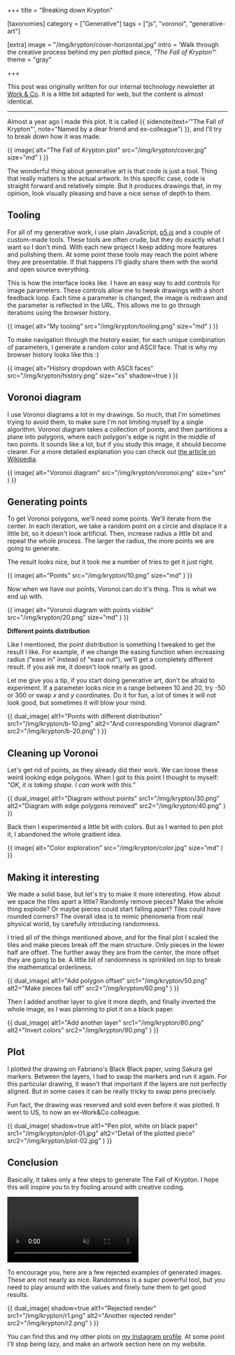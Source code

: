 +++
title = "Breaking down <span>Krypton</span>"

[taxonomies]
category = ["Generative"]
tags = ["js", "voronoi", "generative-art"]

[extra]
image = "/img/krypton/cover-horizontal.jpg"
intro = 'Walk through the creative process behind my pen plotted piece, <i>"The Fall of Krypton"</i>'
theme = "gray"

+++

This post was originally written for our internal technology newsletter at [Work & Co](https://work.co). It is a little bit adapted for web, but the content is almost identical.

-----

Almost a year ago I made this plot. It is called {{ sidenote(text='"The Fall of Krypton"', note="Named by a dear friend and ex-colleague") }}, and I'll try to break down how it was made.

{{ image(
  alt="The Fall of Krypton plot"
  src="/img/krypton/cover.jpg"
  size="md"
) }}

The wonderful thing about generative art is that code is just a tool. Thing that really matters is the actual artwork. In this specific case, code is straight forward and relatively simple. But it produces drawings that, in my opinion, look visually pleasing and have a nice sense of depth to them.


## Tooling

For all of my generative work, I use plain JavaScript, [p5.js](https://p5js.org/) and a couple of custom-made tools. These tools are often crude, but they do exactly what I want so I don't mind. With each new project I keep adding more features and polishing them. At some point these tools may reach the point where they are presentable. If that happens I'll gladly share them with the world and open source everything.

This is how the interface looks like. I have an easy way to add controls for image parameters. These controls allow me to tweak drawings with a short feedback loop. Each time a parameter is changed, the image is redrawn and the parameter is reflected in the URL. This allows me to go through iterations using the browser history.

{{ image(
  alt="My tooling"
  src="/img/krypton/tooling.png"
  size="md"
) }}

To make navigation through the history easier, for each unique combination of parameters, I generate a random color and ASCII face. That is why my browser history looks like this :)

{{ image(
  alt="History dropdown with ASCII faces"
  src="/img/krypton/history.png"
  size="xs"
  shadow=true
) }}


## Voronoi diagram

I use Voronoi diagrams a lot in my drawings. So much, that I'm sometimes trying to avoid them, to make sure I'm not limiting myself by a single algorithm. Voronoi diagram takes a collection of points, and then partitions a plane into polygons, where each polygon's edge is right in the middle of two points. It sounds like a lot, but if you study this image, it should become clearer. For a more detailed explanation you can check out [the article on Wikipedia](https://en.wikipedia.org/wiki/Voronoi_diagram).

{{ image(
  alt="Voronoi diagram"
  src="/img/krypton/voronoi.png"
  size="sm"
) }}


## Generating points

To get Voronoi polygons, we'll need some points. We'll iterate from the center. In each iteration, we take a random point on a circle and displace it a little bit, so it doesn't look artificial. Then, increase radius a little bit and repeat the whole process. The larger the radius, the more points we are going to generate.

The result looks nice, but it took me a number of tries to get it just right.

{{ image(
  alt="Points"
  src="/img/krypton/10.png"
  size="md"
) }}

Now when we have our points, Voronoi can do it's thing. This is what we end up with.

{{ image(
  alt="Voronoi diagram with points visible"
  src="/img/krypton/20.png"
  size="md"
) }}

**Different points distribution**

Like I mentioned, the point distribution is something I tweaked to get the result I like. For example, if we change the easing function when increasing radius ("ease in" instead of "ease out"), we'll get a completely different result. If you ask me, it doesn't look nearly as good.

Let me give you a tip, if you start doing generative art, don't be afraid to experiment. If a parameter looks nice in a range between 10 and 20, try -50 or 300 or swap *x* and *y* coordinates. Do it for fun, a lot of times it will not look good, but sometimes it will blow your mind.

{{ dual_image(
  alt1="Points with different distribution"
  src1="/img/krypton/b-10.png"
  alt2="And corresponding Voronoi diagram"
  src2="/img/krypton/b-20.png"
) }}

## Cleaning up Voronoi

Let's get rid of points, as they already did their work. We can loose these weird looking edge polygons. When I got to this point I thought to myself: *"OK, it is taking shape. I can work with this."*


{{ dual_image(
  alt1="Diagram without points"
  src1="/img/krypton/30.png"
  alt2="Diagram with edge polygons removed"
  src2="/img/krypton/40.png"
) }}


Back then I experimented a little bit with colors. But as I wanted to pen plot it, I abandoned the whole gradient idea.

{{ image(
  alt="Color exploration"
  src="/img/krypton/color.jpg"
  size="md"
) }}


## Making it interesting

We made a solid base, but let's try to make it more interesting. How about we space the tiles apart a little? Randomly remove pieces? Make the whole thing explode? Or maybe pieces could start falling apart? Tiles could have rounded corners? The overall idea is to mimic phenomena from real physical world, by carefully introducing randomness.

I tried all of the things mentioned above, and for the final plot I scaled the tiles and make pieces break off the main structure. Only pieces in the lower half are offset. The further away they are from the center, the more offset they are going to be. A little bit of randomness is sprinkled on top to break the mathematical orderliness.

{{ dual_image(
  alt1="Add polygon offset"
  src1="/img/krypton/50.png"
  alt2="Make pieces fall off"
  src2="/img/krypton/60.png"
) }}


Then I added another layer to give it more depth, and finally inverted the whole image, as I was planning to plot it on a black paper.


{{ dual_image(
  alt1="Add another layer"
  src1="/img/krypton/80.png"
  alt2="Invert colors"
  src2="/img/krypton/90.png"
) }}

## Plot

I plotted the drawing on Fabriano's Black Black paper, using Sakura gel markers. Between the layers, I had to swap the markers and run it again. For this particular drawing, it wasn't that important if the layers are not perfectly aligned. But in some cases it can be really tricky to swap pens precisely.

Fun fact, the drawing was reserved and sold even before it was plotted. It went to US, to now an ex-Work&Co colleague.

{{ dual_image(
  shadow=true
  alt1="Pen plot, white on black paper"
  src1="/img/krypton/plot-01.jpg"
  alt2="Detail of the plotted piece"
  src2="/img/krypton/plot-02.jpg"
) }}



## Conclusion

Basically, it takes only a few steps to generate The Fall of Krypton. I hope this will inspire you to try fooling around with creative coding.


<video src="/img/krypton/output.mp4#t=0.001" playsinline controls muted class="image image--shadow"></video>


To encourage you, here are a few rejected examples of generated images. These are not nearly as nice. Randomness is a super powerful tool, but you need to play around with the values and finely tune them to get good results.

{{ dual_image(
  shadow=true
  alt1="Rejected render"
  src1="/img/krypton/r1.png"
  alt2="Another rejected render"
  src2="/img/krypton/r2.png"
) }}

You can find this and my other plots on [my Instagram profile](https://instagram.com/p/CM6sTJKH8Eu). At some point I'll stop being lazy, and make an artwork section here on my website.

